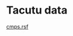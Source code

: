 # Tacutu data

[cmps.rsf](https://github.com/Dirack/dirack.github.io/releases/download/v0.1-alpha.1/cmps.rsf)
